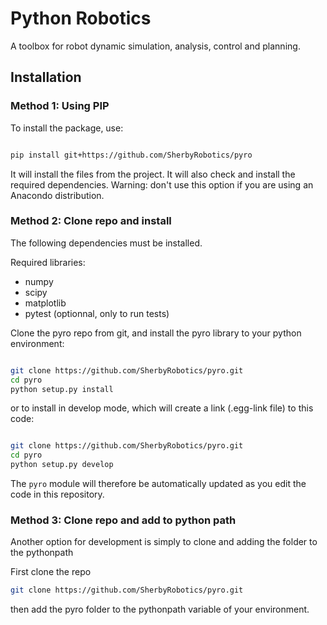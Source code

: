 # Python Robotics

A toolbox for robot dynamic simulation, analysis, control and planning.

## Installation ##

### Method 1: Using PIP ###

To install the package, use: 
```bash

pip install git+https://github.com/SherbyRobotics/pyro
```

It will install the files from the project. It will also check and install the required dependencies. Warning: don't use this option if you are using an Anacondo distribution.

### Method 2: Clone repo and install ###

The following dependencies must be installed.

Required libraries:

* numpy
* scipy
* matplotlib
* pytest (optionnal, only to run tests)

Clone the pyro repo from git, and install the pyro library to your python
environment:

```bash

git clone https://github.com/SherbyRobotics/pyro.git
cd pyro
python setup.py install
```
or to install in develop mode, which will
create a link (.egg-link file) to this code:

```bash

git clone https://github.com/SherbyRobotics/pyro.git
cd pyro
python setup.py develop
```
The `pyro` module will therefore be automatically updated as you edit the code in this
repository.

### Method 3: Clone repo and add to python path ###

Another option for development is simply to clone and adding the folder to the pythonpath

First clone the repo
```bash
git clone https://github.com/SherbyRobotics/pyro.git
```
then add the pyro folder to the pythonpath variable of your environment.



